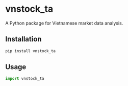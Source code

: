 # vnstock_ta

A Python package for Vietnamese market data analysis.

## Installation

```bash
pip install vnstock_ta
```

## Usage

```python
import vnstock_ta
```

